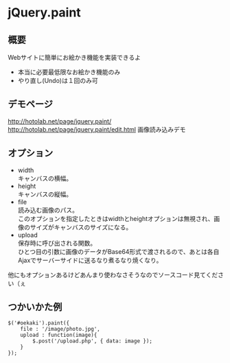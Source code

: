# jQuery.paint

## 概要
Webサイトに簡単にお絵かき機能を実装できるよ  
* 本当に必要最低限なお絵かき機能のみ
* やり直し(Undo)は１回のみ可

## デモページ
http://hotolab.net/page/jquery.paint/  
http://hotolab.net/page/jquery.paint/edit.html 画像読み込みデモ

## オプション
* width  
キャンバスの横幅。
* height  
キャンバスの縦幅。
* file  
読み込む画像のパス。  
このオプションを指定したときはwidthとheightオプションは無視され、画像のサイズがキャンバスのサイズになる。
* upload  
保存時に呼び出される関数。  
ひとつ目の引数に画像のデータがBase64形式で渡されるので、あとは各自Ajaxでサーバーサイドに送るなり煮るなり焼くなり。  

他にもオプションあるけどあんまり使わなさそうなのでソースコード見てください（ぇ

## つかいかた例
    $('#oekaki').paint({
    	file : '/image/photo.jpg',
    	upload : function(image){
    		$.post('/upload.php', { data: image });
    	}
    }); 


